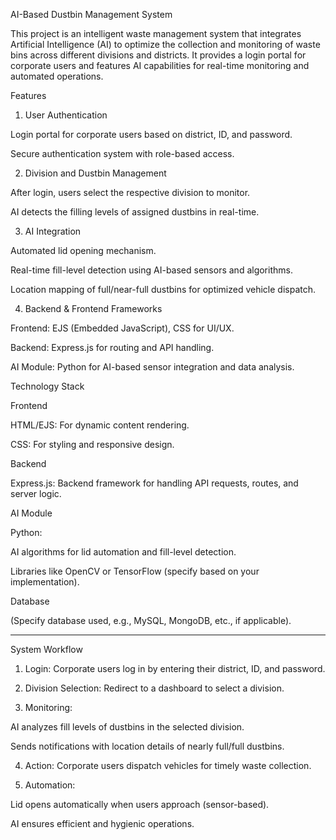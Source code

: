 AI-Based Dustbin Management System

This project is an intelligent waste management system that integrates Artificial Intelligence (AI) to optimize the collection and monitoring of waste bins across different divisions and districts. It provides a login portal for corporate users and features AI capabilities for real-time monitoring and automated operations.

Features

1. User Authentication

Login portal for corporate users based on district, ID, and password.

Secure authentication system with role-based access.



2. Division and Dustbin Management

After login, users select the respective division to monitor.

AI detects the filling levels of assigned dustbins in real-time.



3. AI Integration

Automated lid opening mechanism.

Real-time fill-level detection using AI-based sensors and algorithms.

Location mapping of full/near-full dustbins for optimized vehicle dispatch.



4. Backend & Frontend Frameworks

Frontend: EJS (Embedded JavaScript), CSS for UI/UX.

Backend: Express.js for routing and API handling.

AI Module: Python for AI-based sensor integration and data analysis.



Technology Stack

Frontend

HTML/EJS: For dynamic content rendering.

CSS: For styling and responsive design.


Backend

Express.js: Backend framework for handling API requests, routes, and server logic.


AI Module

Python:

AI algorithms for lid automation and fill-level detection.

Libraries like OpenCV or TensorFlow (specify based on your implementation).



Database

(Specify database used, e.g., MySQL, MongoDB, etc., if applicable).



---

System Workflow

1. Login: Corporate users log in by entering their district, ID, and password.


2. Division Selection: Redirect to a dashboard to select a division.


3. Monitoring:

AI analyzes fill levels of dustbins in the selected division.

Sends notifications with location details of nearly full/full dustbins.



4. Action: Corporate users dispatch vehicles for timely waste collection.


5. Automation:

Lid opens automatically when users approach (sensor-based).

AI ensures efficient and hygienic operations.
